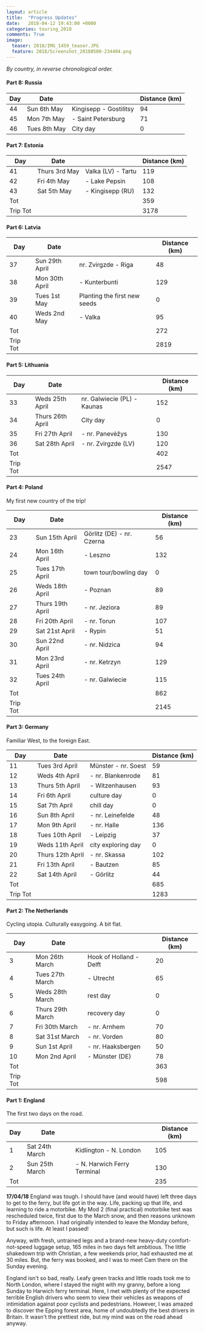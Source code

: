 ```yaml
---
layout: article
title:  "Progress Updates"
date:   2018-04-12 19:43:00 +0000
categories: touring_2018
comments: True
image:
  teaser: 2018/IMG_1459_teaser.JPG
  feature: 2018/Screenshot_20180508-234404.png
---
```


*By country, in reverse chronological order.*

#### Part 8: Russia

| Day | Date | | Distance (km) |
| --- | ---------------- | ----------  | ----------- |
| 44 | Sun 6th May | Kingisepp - Gostilitsy | 94 |
| 45 | Mon 7th May | - Saint Petersburg | 71 |
| 46 | Tues 8th May | City day | 0 |


#### Part 7: Estonia

| Day | Date | | Distance (km) |
| --- | ---------------- | ----------  | ----------- |
| 41 | Thurs 3rd May | Valka (LV) - Tartu | 119 |
| 42 | Fri 4th May | - Lake Pepsin | 108 |
| 43 | Sat 5th May | - Kingisepp (RU) | 132 |
| Tot  | | | 359   |
| Trip Tot  | | | 3178   |


#### Part 6: Latvia

| Day | Date | | Distance (km) |
| --- | ---------------- | ----------  | ----------- |
| 37 | Sun 29th April | nr. Zvirgzde - Riga | 48 |
| 38 | Mon 30th April | - Kunterbunti | 129 |
| 39 | Tues 1st May | Planting the first new seeds | 0 |
| 40 | Weds 2nd May | - Valka | 95 |
| Tot  | | | 272   |
| Trip Tot  | | | 2819   |


#### Part 5: Lithuania

| Day | Date | | Distance (km) |
| --- | ---------------- | ----------  | ----------- |
| 33 | Weds 25th April | nr. Galwiecie (PL) - Kaunas | 152 |
| 34 | Thurs 26th April | City day | 0 |
| 35 | Fri 27th April | - nr. Panevėžys | 130 |
| 36 | Sat 28th April | - nr. Zvirgzde (LV) | 120 |
| Tot  | | | 402   |
| Trip Tot  | | | 2547   |


#### Part 4: Poland
My first new country of the trip!

| Day | Date | | Distance (km) |
| --- | ---------------- | ----------  | ----------- |
| 23 | Sun 15th April | Görlitz (DE) - nr. Czerna | 56 |
| 24 | Mon 16th April | - Leszno | 132 |
| 25 | Tues 17th April | town tour/bowling day | 0 |
| 26 | Weds 18th April | - Poznan | 89 |
| 27 | Thurs 19th April | - nr. Jeziora | 89 |
| 28 | Fri 20th April | - nr. Torun | 107 |
| 29 | Sat 21st April | - Rypin | 51 |
| 30 | Sun 22nd April | - nr. Nidzica | 94 |
| 31 | Mon 23rd April | - nr. Ketrzyn | 129 |
| 32 | Tues 24th April | - nr. Galwiecie | 115 |
| Tot  | | | 862   |
| Trip Tot  | | | 2145   |


#### Part 3: Germany
Familiar West, to the foreign East.

| Day | Date | | Distance (km) |
| --- | ---------------- | ----------  | ----------- |
| 11 | Tues 3rd April | Münster - nr. Soest | 59 |
| 12 | Weds 4th April | - nr. Blankenrode | 81 |
| 13 | Thurs 5th April | - Witzenhausen | 93 |
| 14 | Fri 6th April | culture day | 0 |
| 15 | Sat 7th April | chill day | 0 |
| 16 | Sun 8th April | - nr. Leinefelde | 48 |
| 17 | Mon 9th April | - nr. Halle | 136 |
| 18 | Tues 10th April | - Leipzig | 37 |
| 19 | Weds 11th April | city exploring day | 0 |
| 20 | Thurs 12th April | - nr. Skassa | 102 |
| 21 | Fri 13th April | - Bautzen | 85 |
| 22 | Sat 14th April | - Görlitz | 44 |
| Tot  | | | 685   |
| Trip Tot  | | | 1283   |


#### Part 2: The Netherlands
Cycling utopia. Culturally easygoing. A bit flat.

| Day | Date | | Distance (km) |
| --- | ---------------- | ----------  | ----------- |
| 3 | Mon 26th March | Hook of Holland - Delft | 20 |
| 4 | Tues 27th March | - Utrecht | 65 |
| 5 | Weds 28th March | rest day | 0 |
| 6 | Thurs 29th March | recovery day | 0 |
| 7 | Fri 30th March | - nr. Arnhem | 70 |
| 8 | Sat 31st March | - nr. Vorden | 80 |
| 9 | Sun 1st April | - nr. Haaksbergen | 50 |
| 10 | Mon 2nd April | - Münster (DE) | 78 |
| Tot  | | | 363   |
| Trip Tot  | | | 598   |


#### Part 1: England
The first two days on the road.

| Day | Date | | Distance (km) |
| --- | ---------------- | ----------  | ----------- |
| 1 | Sat 24th March | Kidlington - N. London | 105 |
| 2 | Sun 25th March | - N. Harwich Ferry Terminal | 130 |
| Tot  | | | 235   |

**17/04/18**
England was tough. I should have (and would have) left three days to get to the ferry, but life got in the way. Life, packing up that life, and learning to ride a motorbike. My Mod 2 (final practical) motorbike test was rescheduled twice, first due to the March snow, and then reasons unknown to Friday afternoon. I had originally intended to leave the Monday before, but such is life. At least I passed!

Anyway, with fresh, untrained legs and a brand-new heavy-duty comfort-not-speed luggage setup, 165 miles in two days felt ambitious. The little shakedown trip with Christian, a few weekends prior, had exhausted me at 30 miles. But, the ferry was booked, and I was to meet Cam there on the Sunday evening.

England isn't so bad, really. Leafy green tracks and little roads took me to North London, where I stayed the night with my granny, before a long Sunday to Harwich ferry terminal. Here, I met with plenty of the expected terrible English drivers who seem to view their vehicles as weapons of intimidation against poor cyclists and pedestrians. However, I was amazed to discover the Epping forest area, home of undoubtedly the best drivers in Britain. It wasn't the prettiest ride, but my mind was on the road ahead anyway.
